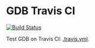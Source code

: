 # GDB Travis CI

[![Build Status](https://travis-ci.org/cirosantilli/binutils-gdb.svg?branch=gdb%2Ftravis)](https://travis-ci.org/cirosantilli/binutils-gdb)

Test GDB on Travis CI: [.travis.yml](.travis.yml).

